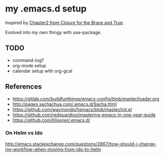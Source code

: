 # my .emacs.d setup #

Inspired by [Chapter2 from Clojure for the Brave and True](http://www.braveclojure.com/basic-emacs/). 

Evolved into my own thingy with use-package. 

## TODO ##
* command-log?
* org-mode setup
* calendar setup with org-gcal
## References ##
* https://gitlab.com/buildfunthings/emacs-config/blob/master/loader.org
* http://pages.sachachua.com/.emacs.d/Sacha.html
* https://github.com/waymondo/hemacs/blob/master/init.el
* https://github.com/redguardtoo/mastering-emacs-in-one-year-guide
* https://github.com/hlissner/.emacs.d/

### On Helm vs Ido ###
http://emacs.stackexchange.com/questions/2867/how-should-i-change-my-workflow-when-moving-from-ido-to-helm
